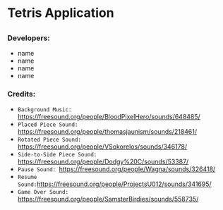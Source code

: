 # Tetris Application

##


### Developers:
* name
* name
* name
* name

### Credits:
* `Background Music: `https://freesound.org/people/BloodPixelHero/sounds/648485/
* `Placed Piece Sound: `https://freesound.org/people/thomasjaunism/sounds/218461/
* `Rotated Piece Sound: `https://freesound.org/people/VSokorelos/sounds/346178/
* `Side-to-Side Piece Sound: `https://freesound.org/people/Dodgy%20C/sounds/53387/
* `Pause Sound: `https://freesound.org/people/Wagna/sounds/326418/
* `Resume Sound:`https://freesound.org/people/ProjectsU012/sounds/341695/
* `Game Over Sound: `https://freesound.org/people/SamsterBirdies/sounds/558735/